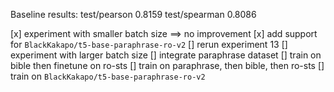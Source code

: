 Baseline results: 
test/pearson    0.8159
test/spearman   0.8086


[x] experiment with smaller batch size ==> no improvement
[x] add support for `BlackKakapo/t5-base-paraphrase-ro-v2`
[] rerun experiment 13
[] experiment with larger batch size 
[] integrate paraphrase dataset
[] train on bible then finetune on ro-sts
[] train on paraphrase, then bible, then ro-sts
[] train on `BlackKakapo/t5-base-paraphrase-ro-v2`


